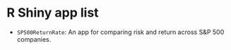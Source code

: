 # R Shiny app list
- `SP500ReturnRate`: An app for comparing risk and return across S&P 500 companies.  
